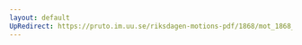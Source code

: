 ```yaml
---
layout: default
UpRedirect: https://pruto.im.uu.se/riksdagen-motions-pdf/1868/mot_1868__ak__163/mot_1868__ak__163-001.pdf
---
```

